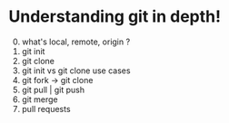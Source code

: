 # Understanding git in depth!
0. what's local, remote, origin ?
1. git init
2. git clone
3. git init vs git clone use cases
4. git fork -> git clone 
5. git pull | git push
6. git merge
7. pull requests 
